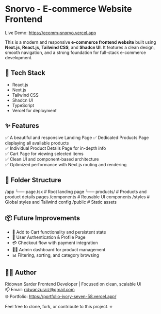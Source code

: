 # Snorvo - E-commerce Website Frontend

Live Demo: https://ecomm-snorvo.vercel.app

This is a modern and responsive **e-commerce frontend website** built using **Next.js**, **React.js**, **Tailwind CSS**, and **Shadcn UI**. It features a clean design, smooth navigation, and a strong foundation for full-stack e-commerce development.


## 🧰 Tech Stack

- React.js
- Next.js
- Tailwind CSS
- Shadcn UI
- TypeScript
- Vercel for deployment

## ✨ Features

✅ A beautiful and responsive Landing Page
✅ Dedicated Products Page displaying all available products  
✅ Individual Product Details Page for in-depth info  
✅ Cart Page for viewing selected items  
✅ Clean UI and component-based architecture  
✅ Optimized performance with Next.js routing and rendering

## 📁 Folder Structure

/app
└── page.tsx # Root landing page
└── products/ # Products and product details pages
/components # Reusable UI components
/styles # Global styles and Tailwind config
/public # Static assets

## 📦 Future Improvements

- 🧾 Add to Cart functionality and persistent state
- 🔐 User Authentication & Profile Page
- 💳 Checkout flow with payment integration
- 🧑‍💼 Admin dashboard for product management
- 📊 Filtering, sorting, and category browsing

## 🧑‍💻 Author

Ridowan Sarder
Frontend Developer | Focused on clean, scalable UI  
📫 Email: ridwanzuraiz@gmail.com  
🌐 Portfolio: https://portfolio-ivory-seven-58.vercel.app/

Feel free to clone, fork, or contribute to this project. ⭐


